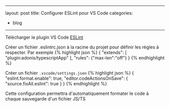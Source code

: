 
---
layout: post
title: Configurer ESLint pour VS Code
categories:
- blog
---

Télécharger le plugin VS Code [ESLint](https://marketplace.visualstudio.com/items?itemName=dbaeumer.vscode-eslint)

Créer un fichier .eslintrc.json à la racine du projet pour définir les règles à respecter.
Par exemple
{% highlight json %}
{
"extends": [
"plugin:adonis/typescriptApp"
],
"rules": {"max-len":"off"}
}
{% endhighlight %}

Créer un fichier `.vscode/settings.json`
{% highlight json %}
{
    "eslint.format.enable":  true,
    "editor.codeActionsOnSave": {
	    "source.fixAll.eslint":  true
    }
}
{% endhighlight %}

Cette configuration permettra d'automatiquement formater le code à chaque sauvegarde d'un fichier JS/TS
